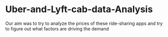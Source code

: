 # Uber-and-Lyft-cab-data-Analysis
Our aim was to try to analyze the prices of these ride-sharing apps and try to figure out what factors are driving the demand
